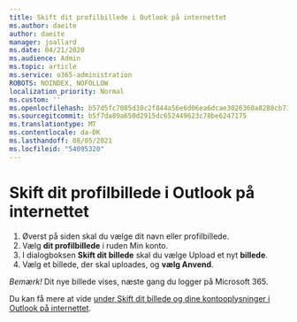 ```yaml
---
title: Skift dit profilbillede i Outlook på internettet
ms.author: daeite
author: daeite
manager: joallard
ms.date: 04/21/2020
ms.audience: Admin
ms.topic: article
ms.service: o365-administration
ROBOTS: NOINDEX, NOFOLLOW
localization_priority: Normal
ms.custom: ''
ms.openlocfilehash: b57d5fc7085d38c2f844a56e6d06ea6dcae3026360a8288cb73baed5d1280a05
ms.sourcegitcommit: b5f7da89a650d2915dc652449623c78be6247175
ms.translationtype: MT
ms.contentlocale: da-DK
ms.lasthandoff: 08/05/2021
ms.locfileid: "54095320"
---
```

# <a name="change-your-profile-picture-in-outlook-on-the-web"></a>Skift dit profilbillede i Outlook på internettet

1. Øverst på siden skal du vælge dit navn eller profilbillede.
1. Vælg **dit profilbillede** i ruden Min konto.
1. I dialogboksen **Skift dit billede** skal du vælge Upload et nyt **billede**.
1. Vælg et billede, der skal uploades, og **vælg Anvend**.

*Bemærk!* Dit nye billede vises, næste gang du logger på Microsoft 365.

Du kan få mere at vide [under Skift dit billede og dine kontooplysninger i Outlook på internettet](https://support.office.com/article/b2dbb289-851d-4bed-93c3-3e136f5659ec).
